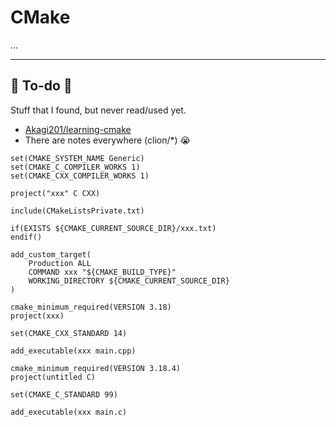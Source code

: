 # CMake

...

<hr class="sep-both">

## 👻 To-do 👻

Stuff that I found, but never read/used yet.

<div class="row row-cols-md-2"><div>

* [Akagi201/learning-cmake](https://github.com/Akagi201/learning-cmake)
* There are notes everywhere (clion/*) 😭

```scss!
set(CMAKE_SYSTEM_NAME Generic)
set(CMAKE_C_COMPILER_WORKS 1)
set(CMAKE_CXX_COMPILER_WORKS 1)

project("xxx" C CXX)

include(CMakeListsPrivate.txt)

if(EXISTS ${CMAKE_CURRENT_SOURCE_DIR}/xxx.txt)
endif()

add_custom_target(
    Production ALL
    COMMAND xxx "${CMAKE_BUILD_TYPE}"
    WORKING_DIRECTORY ${CMAKE_CURRENT_SOURCE_DIR}
)
```
</div><div>

```scss!
cmake_minimum_required(VERSION 3.18)
project(xxx)

set(CMAKE_CXX_STANDARD 14)

add_executable(xxx main.cpp)
```

```scss!
cmake_minimum_required(VERSION 3.18.4)
project(untitled C)

set(CMAKE_C_STANDARD 99)

add_executable(xxx main.c)
```
</div></div>